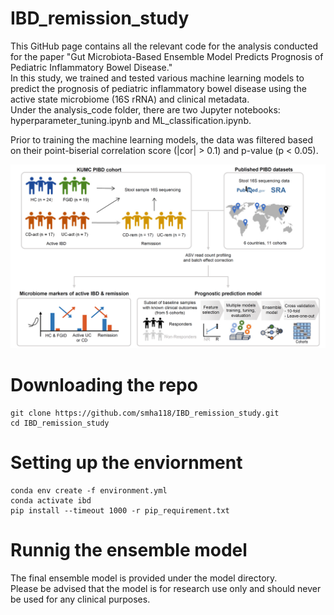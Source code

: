 
# IBD_remission_study
This GitHub page contains all the relevant code for the analysis conducted for the paper "Gut Microbiota-Based Ensemble Model Predicts Prognosis of Pediatric Inflammatory Bowel Disease."<br> In this study, we trained and tested various machine learning models to predict the prognosis of pediatric inflammatory bowel disease using the active state microbiome (16S rRNA) and clinical metadata. <br> Under the analysis_code folder, there are two Jupyter notebooks: hyperparameter_tuning.ipynb and ML_classification.ipynb.

Prior to training the machine learning models, the data was filtered based on their point-biserial correlation score (|cor| > 0.1) and p-value (p < 0.05).


![Overall Schematic](https://github.com/smha118/IBD_remission_study/blob/main/figures/IBD_ML_Figures.png?raw=true)


# Downloading the repo
```
git clone https://github.com/smha118/IBD_remission_study.git
cd IBD_remission_study
```

# Setting up the enviornment

```
conda env create -f environment.yml
conda activate ibd
pip install --timeout 1000 -r pip_requirement.txt
```

# Runnig the ensemble model
The final ensemble model is provided under the model directory.<br> Please be advised that the model is for research use only and should never be used for any clinical purposes.